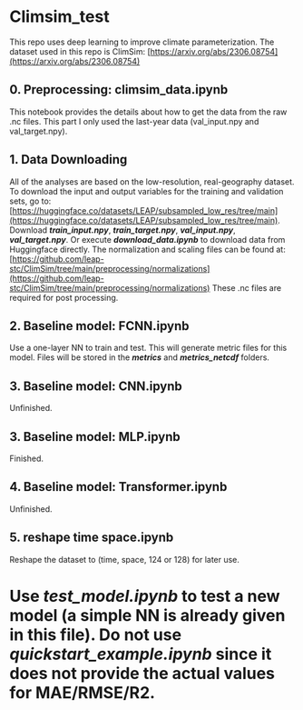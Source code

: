 # Climsim_test
This repo uses deep learning to improve climate parameterization. The dataset used in this repo is ClimSim: [https://arxiv.org/abs/2306.08754](https://arxiv.org/abs/2306.08754)

## 0. Preprocessing: climsim_data.ipynb
This notebook provides the details about how to get the data from the raw .nc files. This part I only used the last-year data (val_input.npy and val_target.npy).
## 1. Data Downloading
All of the analyses are based on the low-resolution, real-geography dataset. To download the input and output variables for the training and validation sets, go to: [https://huggingface.co/datasets/LEAP/subsampled_low_res/tree/main](https://huggingface.co/datasets/LEAP/subsampled_low_res/tree/main). Download ***train_input.npy***, ***train_target.npy***, ***val_input.npy***, ***val_target.npy***. Or execute ***download_data.ipynb*** to download data from Huggingface directly.
The normalization and scaling files can be found at: [https://github.com/leap-stc/ClimSim/tree/main/preprocessing/normalizations](https://github.com/leap-stc/ClimSim/tree/main/preprocessing/normalizations) These .nc files are required for post processing.
## 2. Baseline model: FCNN.ipynb
Use a one-layer NN to train and test. This will generate metric files for this model. Files will be stored in the ***metrics*** and ***metrics_netcdf*** folders.
## 3. Baseline model: CNN.ipynb
Unfinished.
## 3. Baseline model: MLP.ipynb
Finished.
## 4. Baseline model: Transformer.ipynb
Unfinished.
## 5. reshape time space.ipynb
Reshape the dataset to (time, space, 124 or 128) for later use.
# Use ***test_model.ipynb*** to test a new model (a simple NN is already given in this file). Do not use ***quickstart_example.ipynb*** since it does not provide the actual values for MAE/RMSE/R2.